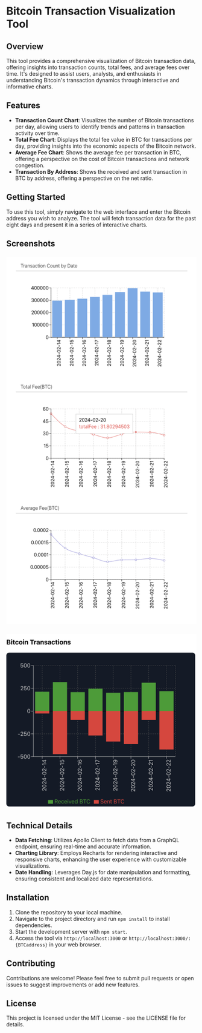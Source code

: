 # Bitcoin Transaction Visualization Tool

## Overview

This tool provides a comprehensive visualization of Bitcoin transaction data, offering insights into transaction counts, total fees, and average fees over time. It's designed to assist users, analysts, and enthusiasts in understanding Bitcoin's transaction dynamics through interactive and informative charts.

## Features

- **Transaction Count Chart**: Visualizes the number of Bitcoin transactions per day, allowing users to identify trends and patterns in transaction activity over time.
- **Total Fee Chart**: Displays the total fee value in BTC for transactions per day, providing insights into the economic aspects of the Bitcoin network.
- **Average Fee Chart**: Shows the average fee per transaction in BTC, offering a perspective on the cost of Bitcoin transactions and network congestion.
- **Transaction By Address**: Shows the received and sent transaction in BTC by address, offering a perspective on the net ratio.


## Getting Started

To use this tool, simply navigate to the web interface and enter the Bitcoin address you wish to analyze. The tool will fetch transaction data for the past eight days and present it in a series of interactive charts.

## Screenshots

### 
![Total Fee Chart](frontend/my-app/src/transaction.png)

### 
![Transaction By Address](frontend/my-app/src/addressTransaction.png)

 

## Technical Details

- **Data Fetching**: Utilizes Apollo Client to fetch data from a GraphQL endpoint, ensuring real-time and accurate information.
- **Charting Library**: Employs Recharts for rendering interactive and responsive charts, enhancing the user experience with customizable visualizations.
- **Date Handling**: Leverages Day.js for date manipulation and formatting, ensuring consistent and localized date representations.

## Installation

1. Clone the repository to your local machine.
2. Navigate to the project directory and run `npm install` to install dependencies.
3. Start the development server with `npm start`.
4. Access the tool via `http://localhost:3000` or `http://localhost:3000/:{BTCaddress}`  in your web browser.


## Contributing

Contributions are welcome! Please feel free to submit pull requests or open issues to suggest improvements or add new features.

## License

This project is licensed under the MIT License - see the LICENSE file for details.
